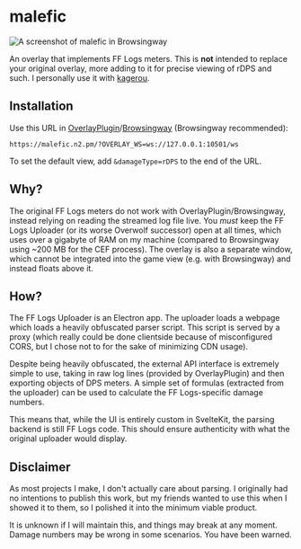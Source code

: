 # malefic

![A screenshot of malefic in Browsingway](https://fxdiscord.com/i/rm144z5j.png)

An overlay that implements FF Logs meters. This is **not** intended to replace your original overlay, more adding to it for precise viewing of rDPS and such. I personally use it with [kagerou](https://github.com/hibiyasleep/kagerou).

## Installation

Use this URL in [OverlayPlugin](https://github.com/OverlayPlugin/OverlayPlugin)/[Browsingway](https://github.com/Styr1x/Browsingway) (Browsingway recommended):

```text
https://malefic.n2.pm/?OVERLAY_WS=ws://127.0.0.1:10501/ws
```

To set the default view, add `&damageType=rDPS` to the end of the URL.

## Why?

The original FF Logs meters do not work with OverlayPlugin/Browsingway, instead relying on reading the streamed log file live. You *must* keep the FF Logs Uploader (or its worse Overwolf successor) open at all times, which uses over a gigabyte of RAM on my machine (compared to Browsingway using ~200 MB for the CEF process). The overlay is also a separate window, which cannot be integrated into the game view (e.g. with Browsingway) and instead floats above it.

## How?

The FF Logs Uploader is an Electron app. The uploader loads a webpage which loads a heavily obfuscated parser script. This script is served by a proxy (which really could be done clientside because of misconfigured CORS, but I chose not to for the sake of minimizing CDN usage).

Despite being heavily obfuscated, the external API interface is extremely simple to use, taking in raw log lines (provided by OverlayPlugin) and then exporting objects of DPS meters. A simple set of formulas (extracted from the uploader) can be used to calculate the FF Logs-specific damage numbers.

This means that, while the UI is entirely custom in SvelteKit, the parsing backend is still FF Logs code. This should ensure authenticity with what the original uploader would display.

## Disclaimer

As most projects I make, I don't actually care about parsing. I originally had no intentions to publish this work, but my friends wanted to use this when I showed it to them, so I polished it into the minimum viable product.

It is unknown if I will maintain this, and things may break at any moment. Damage numbers may be wrong in some scenarios. You have been warned.
